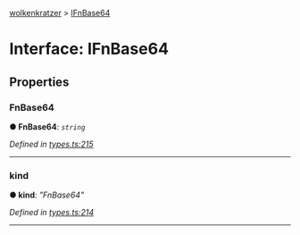 [wolkenkratzer](../README.md) > [IFnBase64](../interfaces/ifnbase64.md)



# Interface: IFnBase64


## Properties
<a id="fnbase64"></a>

###  FnBase64

**●  FnBase64**:  *`string`* 

*Defined in [types.ts:215](https://github.com/arminhammer/wolkenkratzer/blob/95e243d/src/types.ts#L215)*





___

<a id="kind"></a>

###  kind

**●  kind**:  *"FnBase64"* 

*Defined in [types.ts:214](https://github.com/arminhammer/wolkenkratzer/blob/95e243d/src/types.ts#L214)*





___


